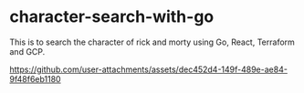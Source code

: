 # character-search-with-go
This is to search the character of rick and morty using Go, React, Terraform and GCP.

https://github.com/user-attachments/assets/dec452d4-149f-489e-ae84-9f48f6eb1180
